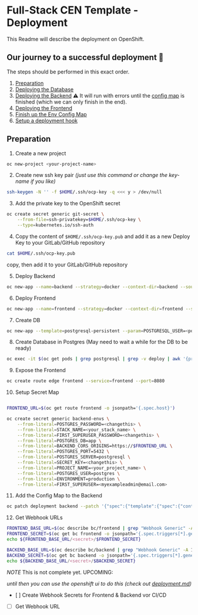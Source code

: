 # Full-Stack CEN Template - Deployment

This Readme will describe the deployment on OpenShift.

## Our journey to a successful deployment 🏁

The steps should be performed in this exact order.

1. [Preparation](#preparation)
2. [Deploying the Database](#database)
3. [Deploying the Backend](#backend) ⚠️ It will run with errors until the [config map](#env-config-map) is finished (which we can only finish in the end).
4. [Deploying the Frontend](#frontend)
5. [Finish up the Env Config Map](#env-config-map)
6. [Setup a deployment hook](#setup-a-deployment-hook)

## Preparation

1. Create a new project

```bash
oc new-project <your-project-name>
```

2. Create new ssh key pair _(just use this command or change the key-name if you like)_

```bash
ssh-keygen -N '' -f $HOME/.ssh/ocp-key -q <<< y > /dev/null
```

3. Add the private key to the OpenShift secret

```bash
oc create secret generic git-secret \
    --from-file=ssh-privatekey=$HOME/.ssh/ocp-key \
    --type=kubernetes.io/ssh-auth
```

4. Copy the content of `$HOME/.ssh/ocp-key.pub` and add it as a new Deploy Key to your GitLab/GitHub repository

```bash
cat $HOME/.ssh/ocp-key.pub
```

copy, then add it to your GitLab/GitHub repository

5. Deploy Backend

<!-- look at env file for environment variables -->

```bash
oc new-app --name=backend --strategy=docker --context-dir=backend --source-secret=git-secret <ssh-git-url>
```

6. Deploy Frontend

```bash
oc new-app --name=frontend --strategy=docker --context-dir=frontend --source-secret=git-secret <ssh-git-url>
```

7. Create DB

```bash
oc new-app --template=postgresql-persistent --param=POSTGRESQL_USER=<postgres-user> --param=POSTGRESQL_PASSWORD=<postgres-password>

```

8. Create Database in Postgres (May need to wait a while for the DB to be ready)

```bash
oc exec -it $(oc get pods | grep postgresql | grep -v deploy | awk '{print $1}') -- psql -c 'CREATE DATABASE app;'
```

<!-- 8. Create Extension in Postgres DB

```bash
oc exec -it $(oc get pods | grep postgresql | grep -v deploy | awk '{print $1}') -- psql -d app -c 'CREATE EXTENSION IF NOT EXISTS "uuid-ossp";'
``` -->

9. Expose the Frontend

```bash
oc create route edge frontend --service=frontend --port=8080
```

10. Setup Secret Map

```bash

FRONTEND_URL=$(oc get route frontend -o jsonpath='{.spec.host}')

oc create secret generic backend-envs \
    --from-literal=POSTGRES_PASSWORD=<changethis> \
    --from-literal=STACK_NAME=<your_stack_name> \
    --from-literal=FIRST_SUPERUSER_PASSWORD=<changethis> \
    --from-literal=POSTGRES_DB=app \
    --from-literal=BACKEND_CORS_ORIGINS=https://$FRONTEND_URL \
    --from-literal=POSTGRES_PORT=5432 \
    --from-literal=POSTGRES_SERVER=postgresql \
    --from-literal=SECRET_KEY=<changethis> \
    --from-literal=PROJECT_NAME=<your_project_name> \
    --from-literal=POSTGRES_USER=postgres \
    --from-literal=ENVIRONMENT=production \
    --from-literal=FIRST_SUPERUSER=<myexampleadmin@email.com>
```

11. Add the Config Map to the Backend

```bash
oc patch deployment backend --patch '{"spec":{"template":{"spec":{"containers":[{"name":"backend","envFrom":[{"secretRef":{"name":"backend-envs"}}]}]}}}}'
```

12. Get Webhook URLs

```bash
FRONTEND_BASE_URL=$(oc describe bc/frontend | grep "Webhook Generic" -A 1 | tail -n 1 | tr -d ' ')
FRONTEND_SECRET=$(oc get bc frontend -o jsonpath='{.spec.triggers[*].generic.secret}')
echo ${FRONTEND_BASE_URL/<secret>/$FRONTEND_SECRET}
```

```bash
BACKEND_BASE_URL=$(oc describe bc/backend | grep "Webhook Generic" -A 1 | tail -n 1 | tr -d ' ')
BACKEND_SECRET=$(oc get bc backend -o jsonpath='{.spec.triggers[*].generic.secret}')
echo ${BACKEND_BASE_URL/<secret>/$BACKEND_SECRET}
```

_NOTE_ This is not complete yet. UPCOMING:

_until then you can use the openshift ui to do this (check out [deployment.md](deployment.md))_

- [ ] Create Webhook Secrets for Frontend & Backend vor CI/CD
- [ ] Get Webhook URL
